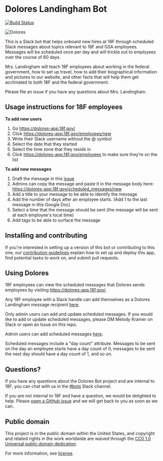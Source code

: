 # Dolores Landingham Bot

[![Build Status](https://travis-ci.org/18F/dolores-landingham-bot.svg?branch=master)](https://travis-ci.org/18F/dolores-landingham-bot)

![Dolores](http://seattletimes.nwsource.com/ABPub/2006/05/11/2002987603.jpg)

This is a Slack bot that helps onboard new hires at 18F through scheduled Slack
messages about topics relevant to 18F and GSA employees. Messages will be
scheduled once per day and will trickle out to employees over the course of 60
days.

Mrs. Landingham will teach 18F employees about working in the federal
government, how to set up travel, how to add their biographical information and
pictures to our website, and other facts that will help them get acclimated to
both 18F and the federal government.

Please file an issue if you have any questions about Mrs. Landingham.

## Usage instructions for 18F employees

**To add new users**

1. Go https://dolores-app.18f.gov/
2. Click https://dolores-app.18f.gov/employees/new
3. Write their Slack username without the @ symbol
4. Select the date that they started
5. Select the time zone that they reside in
6. Click https://dolores-app.18f.gov/employees to make sure they’re on the list

**To add new messages**

1. Draft the message in this [issue](https://github.com/18F/dolores-landingham-bot/issues/115)
2. Admins can copy the message and paste it in the message body here: https://dolores-app.18f.gov/scheduled_messages/new
3. Add a title to your message to be able to identify the message
4. Add the number of days after an employee starts. (Add 1 to the last message in this Google Doc)
5. Select a time that the message should be sent (the message will be sent at each employee's local time)
6. Add tags to be able to surface the message

## Installing and contributing

If you're interested in setting up a version of this bot or contributing to this one, our [contribution guidelines](CONTRIBUTING.md) explain how to set up and deploy this app, find potential tasks to work on, and submit pull requests.

## Using Dolores

18F employees can view the scheduled messages that Dolores sends employees by visiting
https://dolores-app.18f.gov/.

Any 18F employee with a Slack handle can add themselves as a Dolores Landingham
message recipient [here](https://dolores-app.18f.gov/).

Only admin users can add and update scheduled messages. If you would like to
add or update scheduled messages, please DM Melody Kramer on Slack or open an
Issue on this repo.

Admin users can add scheduled messages
[here](https://dolores-app.18f.gov/scheduled_messages/new).

Scheduled messages include a "day count" attribute. Messages to be sent on the
day an employee starts have a day count of 0, messages to be sent the next day
should have a day count of 1, and so on.

## Questions?

If you have any questions about the Dolores Bot project and are internal to 18F,
you can chat with us in the [#bots](https://18f.slack.com/messages/bots/) Slack
channel.

If you are not internal to 18F and have a question, we would be delighted to
help. Please [open a GitHub
issue](https://github.com/18F/dolores-landingham-bot/issues/new) and we will get back to
you as soon as we can.

## Public domain

This project is in the public domain within the United States, and
copyright and related rights in the work worldwide are waived through
the [CC0 1.0 Universal public domain dedication](https://creativecommons.org/publicdomain/zero/1.0/).

For more information, see [license](LICENSE.md).
